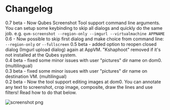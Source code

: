 # Changelog

0.7 beta - Now Qubes Screenshot Tool support command line arguments. You can setup some keybinding to skip all dialogs and quickly do the same job. e.g. `qvm-screenshot --region-only --imgurl --virtualmachine APPNAME`
0.6 - Now possible to skip first dialog and make choice from command line: `--region-only` or `--fullscreen`
0.5 beta - added option to reopen closed dialog (Imgurl upload dialog) again at AppVM. "Kshaphoot" removed if it's not installed at the Qubes system. <br>
0.4 beta - fixed some minor issues with user "pictures" dir name on dom0.  (multilingual) <br>
0.3 beta - fixed some minor issues with user "pictures" dir name on destination VM. (multilingual) <br>
0.2 beta - Now the tool support editing images at dom0. You can annotate any text to screenshot, crop image, composite, draw the lines and use filters! Read how to do that below.<br>

![screenshot png](https://i.imgur.com/UmDHZ8j.png)
